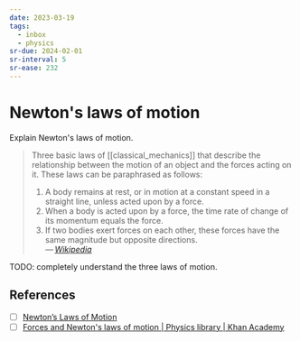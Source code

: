 ```yaml
---
date: 2023-03-19
tags:
  - inbox
  - physics
sr-due: 2024-02-01
sr-interval: 5
sr-ease: 232
---
```


# Newton's laws of motion

Explain Newton's laws of motion.
&#10;
> Three basic laws of [[classical_mechanics]] that describe the relationship
> between the motion of an object and the forces acting on it. These laws can be
> paraphrased as follows:
>
> 1. A body remains at rest, or in motion at a constant speed in a straight
>    line, unless acted upon by a force.
> 2. When a body is acted upon by a force, the time rate of change of its
>    momentum equals the force.
> 3. If two bodies exert forces on each other, these forces have the same
>    magnitude but opposite directions.\
> — <cite>[Wikipedia](https://en.wikipedia.org/wiki/Newton%27s_laws_of_motion)</cite>

TODO: completely understand the three laws of motion.

## References

- [ ] [Newton’s Laws of Motion](https://www1.grc.nasa.gov/beginners-guide-to-aeronautics/newtons-laws-of-motion/)
- [ ] [Forces and Newton's laws of motion | Physics library | Khan Academy](https://www.khanacademy.org/science/physics/forces-newtons-laws)
